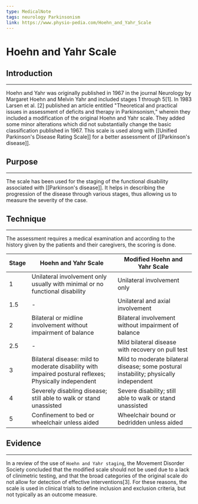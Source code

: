 ```yaml
---
type: MedicalNote
tags: neurology Parkinsonism
link: https://www.physio-pedia.com/Hoehn_and_Yahr_Scale
---
```


# Hoehn and Yahr Scale
## Introduction
***
Hoehn and Yahr was originally published in 1967 in the journal Neurology by Margaret Hoehn and Melvin Yahr and included stages 1 through 5[1]. In 1983 Larsen et al. [2] published an article entitled "Theoretical and practical issues in assessment of deficits and therapy in Parkinsonism," wherein they included a modification of the original Hoehn and Yahr scale. They added some minor alterations which did not substantially change the basic classification published in 1967. This scale is used along with [[Unified Parkinson's Disease Rating Scale]] for a better assessment of [[Parkinson's disease]].

## Purpose
***
The scale has been used for the staging of the functional disability associated with [[Parkinson's disease]]. It helps in describing the progression of the disease through various stages, thus allowing us to measure the severity of the case.

## Technique
***
The assessment requires a medical examination and according to the history given by the patients and their caregivers, the scoring is done.

| Stage | Hoehn and Yahr Scale                                                                                   | Modified Hoehn and Yahr Scale                                                         |
| ----- | ------------------------------|------------------------------------------------------------------------ |
| 1     | Unilateral involvement only usually with minimal or no functional disability                           | Unilateral involvement only                                                           |
| 1.5   | -                                                                                                      | Unilateral and axial involvement                                                      |
| 2     | Bilateral or midline involvement without impairment of balance                                         | Bilateral involvement without impairment of balance                                   |
| 2.5   | -                                                                                                      | Mild bilateral disease with recovery on pull test                                     |
| 3     | Bilateral disease: mild to moderate disability with impaired postural reflexes; Physically independent | Mild to moderate bilateral disease; some postural instability; physically independent |
| 4     | Severely disabling disease; still able to walk or stand unassisted                                     | Severe disability; still able to walk or stand unassisted                             |
| 5     | Confinement to bed or wheelchair unless aided                                                          | Wheelchair bound or bedridden unless aided                                            |
 
## Evidence
***
In a review of the use of `Hoehn and Yahr staging`, the Movement Disorder Society concluded that the modified scale should not be used due to a lack of clinimetric testing, and that the broad categories of the original scale do not allow for detection of effective interventions[3]. For these reasons, the scale is used in clinical trials to define inclusion and exclusion criteria, but not typically as an outcome measure.